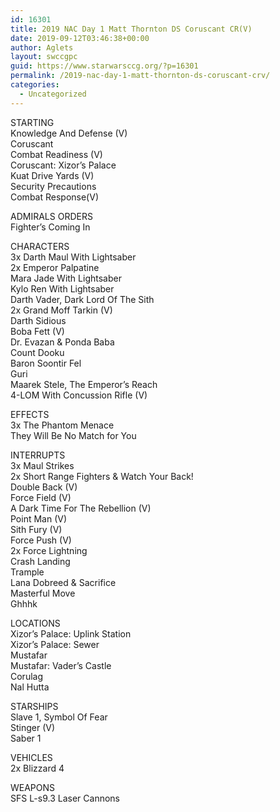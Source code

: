 ```yaml
---
id: 16301
title: 2019 NAC Day 1 Matt Thornton DS Coruscant CR(V)
date: 2019-09-12T03:46:38+00:00
author: Aglets
layout: swccgpc
guid: https://www.starwarsccg.org/?p=16301
permalink: /2019-nac-day-1-matt-thornton-ds-coruscant-crv/
categories:
  - Uncategorized
---
```

STARTING  
Knowledge And Defense (V)  
Coruscant  
Combat Readiness (V)  
Coruscant: Xizor&#8217;s Palace  
Kuat Drive Yards (V)  
Security Precautions  
Combat Response(V)

ADMIRALS ORDERS  
Fighter&#8217;s Coming In

CHARACTERS  
3x Darth Maul With Lightsaber  
2x Emperor Palpatine  
Mara Jade With Lightsaber  
Kylo Ren With Lightsaber  
Darth Vader, Dark Lord Of The Sith  
2x Grand Moff Tarkin (V)  
Darth Sidious  
Boba Fett (V)  
Dr. Evazan & Ponda Baba  
Count Dooku  
Baron Soontir Fel  
Guri  
Maarek Stele, The Emperor&#8217;s Reach  
4-LOM With Concussion Rifle (V)

EFFECTS  
3x The Phantom Menace  
They Will Be No Match for You

INTERRUPTS  
3x Maul Strikes  
2x Short Range Fighters & Watch Your Back!  
Double Back (V)  
Force Field (V)  
A Dark Time For The Rebellion (V)  
Point Man (V)  
Sith Fury (V)  
Force Push (V)  
2x Force Lightning  
Crash Landing  
Trample  
Lana Dobreed & Sacrifice  
Masterful Move  
Ghhhk

LOCATIONS  
Xizor&#8217;s Palace: Uplink Station  
Xizor&#8217;s Palace: Sewer  
Mustafar  
Mustafar: Vader&#8217;s Castle  
Corulag  
Nal Hutta

STARSHIPS  
Slave 1, Symbol Of Fear  
Stinger (V)  
Saber 1

VEHICLES  
2x Blizzard 4

WEAPONS  
SFS L-s9.3 Laser Cannons